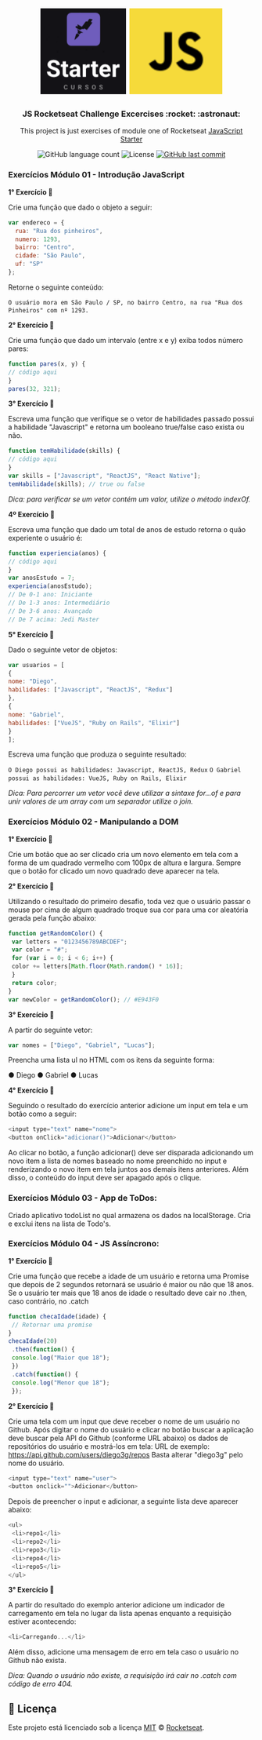 <h1 align="center">
    <img alt="Starter" title="Starter Course"src=".github/logostarter.png" width="175px" />
    <img alt="Starter" title="Javascript"src=".github/javascript.png" width="190px" />
</h1>

<h3 align="center">
  JS Rocketseat Challenge Excercises :rocket: :astronaut:
</h3>

<p align="center">This project is just exercises of module one of Rocketseat <a href="https://skylab.rocketseat.com.br/journey/starter">JavaScript Starter</a>
</p>

<p align="center">
  
  <img alt="GitHub language count" src="https://img.shields.io/github/languages/count/dpalmas/cursojs_rocketseat?color=0000FF">

  <img alt="License" src="https://img.shields.io/github/license/dpalmas/cursojs_rocketseat?color=0000FF&logo=MIT">
  
  <a href="https://github.com/dpalmas/cursojs_rocketseat/commits/master">
    <img alt="GitHub last commit" src="https://img.shields.io/github/last-commit/dpalmas/cursojs_rocketseat?color=0000FF">
  </a>
</p>

### Exercícios Módulo 01 - Introdução JavaScript

**1° Exercício :pencil:**

Crie uma função que dado o objeto a seguir:

``` javascript
var endereco = {
  rua: "Rua dos pinheiros",
  numero: 1293,
  bairro: "Centro",
  cidade: "São Paulo",
  uf: "SP"
};
```

Retorne o seguinte conteúdo:

```
O usuário mora em São Paulo / SP, no bairro Centro, na rua "Rua dos Pinheiros" com nº 1293.
```

**2° Exercício :pencil:**

Crie uma função que dado um intervalo (entre x e y) exiba todos número pares:

``` javascript
function pares(x, y) {
// código aqui
}
pares(32, 321);
```

**3° Exercício :pencil:**

Escreva uma função que verifique se o vetor de habilidades passado possui a habilidade "Javascript" e retorna um booleano true/false caso exista ou não.

``` javascript
function temHabilidade(skills) {
// código aqui
}
var skills = ["Javascript", "ReactJS", "React Native"];
temHabilidade(skills); // true ou false
```

_Dica: para verificar se um vetor contém um valor, utilize o método indexOf._

**4º Exercício :pencil:**

Escreva uma função que dado um total de anos de estudo retorna o quão experiente o usuário é:

``` javascript
function experiencia(anos) {
// código aqui
}
var anosEstudo = 7;
experiencia(anosEstudo);
// De 0-1 ano: Iniciante
// De 1-3 anos: Intermediário
// De 3-6 anos: Avançado
// De 7 acima: Jedi Master
```

**5° Exercício :pencil:**

Dado o seguinte vetor de objetos:

``` javascript
var usuarios = [
{
nome: "Diego",
habilidades: ["Javascript", "ReactJS", "Redux"]
},
{
nome: "Gabriel",
habilidades: ["VueJS", "Ruby on Rails", "Elixir"]
}
];
```

Escreva uma função que produza o seguinte resultado:

`O Diego possui as habilidades: Javascript, ReactJS, Redux` 
`O Gabriel possui as habilidades: VueJS, Ruby on Rails, Elixir`

_Dica: Para percorrer um vetor você deve utilizar a sintaxe for...of e para unir valores de um array
com um separador utilize o join._

### Exercícios Módulo 02 - Manipulando a DOM

**1° Exercício :pencil:**

Crie um botão que ao ser clicado cria um novo elemento em tela com a forma de um quadrado vermelho com 100px de altura e largura. Sempre que o botão for clicado um novo quadrado deve
aparecer na tela.

**2° Exercício :pencil:**

Utilizando o resultado do primeiro desafio, toda vez que o usuário passar o mouse por cima de algum quadrado troque sua cor para uma cor aleatória gerada pela função abaixo:

``` javascript
function getRandomColor() {
 var letters = "0123456789ABCDEF";
 var color = "#";
 for (var i = 0; i < 6; i++) {
 color += letters[Math.floor(Math.random() * 16)];
 }
 return color;
}
var newColor = getRandomColor(); // #E943F0
``` 

**3° Exercício :pencil:**

A partir do seguinte vetor:

``` javascript
var nomes = ["Diego", "Gabriel", "Lucas"];
``` 

Preencha uma lista ul no HTML com os itens da seguinte forma:

● Diego
● Gabriel
● Lucas

**4° Exercício :pencil:**

Seguindo o resultado do exercício anterior adicione um input em tela e um botão como a seguir:

``` javascript
<input type="text" name="nome">
<button onClick="adicionar()">Adicionar</button>
```

Ao clicar no botão, a função adicionar() deve ser disparada adicionando um novo item a lista de
nomes baseado no nome preenchido no input e renderizando o novo item em tela juntos aos
demais itens anteriores. Além disso, o conteúdo do input deve ser apagado após o clique.

### Exercícios Módulo 03 - App de ToDos:

Criado aplicativo todoList no qual armazena os dados na localStorage. Cria e exclui itens na lista de Todo's.

### Exercícios Módulo 04 - JS Assíncrono:

**1° Exercício :pencil:**

Crie uma função que recebe a idade de um usuário e retorna uma Promise que depois de 2
segundos retornará se usuário é maior ou não que 18 anos. Se o usuário ter mais que 18 anos de
idade o resultado deve cair no .then, caso contrário, no .catch

``` javascript
function checaIdade(idade) {
 // Retornar uma promise
}
checaIdade(20)
 .then(function() {
 console.log("Maior que 18");
 })
 .catch(function() {
 console.log("Menor que 18");
 });
```

**2° Exercício :pencil:**

Crie uma tela com um input que deve receber o nome de um usuário no Github. Após digitar o
nome do usuário e clicar no botão buscar a aplicação deve buscar pela API do Github (conforme
URL abaixo) os dados de repositórios do usuário e mostrá-los em tela:
URL de exemplo: https://api.github.com/users/diego3g/repos
Basta alterar "diego3g" pelo nome do usuário.

``` javascript
<input type="text" name="user">
<button onclick="">Adicionar</button>
```

Depois de preencher o input e adicionar, a seguinte lista deve aparecer abaixo:

``` javascript
<ul>
 <li>repo1</li>
 <li>repo2</li>
 <li>repo3</li>
 <li>repo4</li>
 <li>repo5</li>
</ul>
```

**3° Exercício :pencil:**

A partir do resultado do exemplo anterior adicione um indicador de carregamento em tela no lugar da lista apenas enquanto a requisição estiver acontecendo:

``` javascript
<li>Carregando...</li>
```
Além disso, adicione uma mensagem de erro em tela caso o usuário no Github não exista.

_Dica: Quando o usuário não existe, a requisição irá cair no .catch com código de erro 404._

## :memo: Licença

Este projeto está licenciado sob a licença [MIT](./LICENSE) &copy; [Rocketseat](https://rocketseat.com.br/).